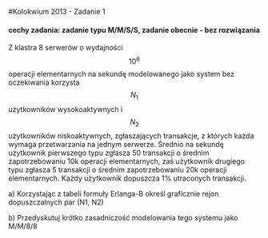 #Kolokwium 2013 - Zadanie 1

#### cechy zadania: zadanie typu M/M/S/S, zadanie obecnie - bez rozwiązania

Z klastra 8 serwerów o wydajności $$ 10^6 $$ operacji elementarnych na sekundę modelowanego jako system bez oczekiwania korzysta 
$$ N_1 $$ użytkowników wysokoaktywnych i 
$$ N_2 $$ użytkowników niskoaktywnych,
zgłaszających transakcje, z których każda wymaga przetwarzania na jednym serwerze. 
Średnio na sekundę użytkownik pierwszego typu zgłasza 50 transakcji o średnim zapotrzebowaniu 10k operacji elementarnych,
zaś użytkownik drugiego typu zgłasza 5 transakcji o średnim zapotrzebowaniu 20k operacji elementarnych. 
Każdy użytkownik dopuszcza 1% utraconych transakcji.

a) Korzystając z tabeli formuły Erlanga-B określ graficznie rejon dopuszczalnych par (N1, N2)

b) Przedyskutuj krótko zasadniczość modelowania tego systemu jako M/M/8/8